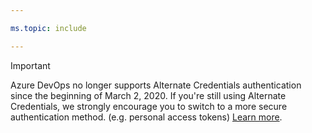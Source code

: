 ```yaml
--- 

ms.topic: include 

--- 
```


>[!IMPORTANT] 
> Azure DevOps no longer supports Alternate Credentials authentication since the beginning of March 2, 2020. If you're still using Alternate Credentials, we strongly encourage you to switch to a more secure authentication method. (e.g. personal access tokens) [Learn more](https://devblogs.microsoft.com/devops/azure-devops-will-no-longer-support-alternate-credentials-authentication/).
                                                                                        
